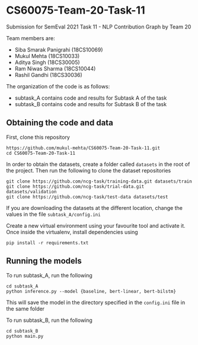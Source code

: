 # CS60075-Team-20-Task-11
Submission for SemEval 2021 Task 11 - NLP Contribution Graph by Team 20

Team members are:

- Siba Smarak Panigrahi (18CS10069)
- Mukul Mehta (18CS10033)
- Aditya Singh (18CS30005)
- Ram Niwas Sharma (18CS10044)
- Rashil Gandhi (18CS30036)

The organization of the code is as follows:
- subtask_A contains code and results for Subtask A of the task
- subtask_B contains code and results for Subtask B of the task

## Obtaining the code and data

First, clone this repository
```
https://github.com/mukul-mehta/CS60075-Team-20-Task-11.git
cd CS60075-Team-20-Task-11
```

In order to obtain the datasets, create a folder called ```datasets``` in the root of the project. Then run the following
to clone the dataset repositories

```
git clone https://github.com/ncg-task/training-data.git datasets/train
git clone https://github.com/ncg-task/trial-data.git datasets/validation
git clone https://github.com/ncg-task/test-data datasets/test
```

If you are downloading the datasets at the different location, change the values in the file ```subtask_A/config.ini```

Create a new virtual environment using your favourite tool and activate it. Once inside the virtualenv, install dependencies using
```
pip install -r requirements.txt
```

## Running the models

To run subtask_A, run the following
```
cd subtask_A
python inference.py --model {baseline, bert-linear, bert-bilstm}
```

This will save the model in the directory specified in the ```config.ini``` file in the same folder

To run subtask_B, run the following
```
cd subtask_B
python main.py
```
